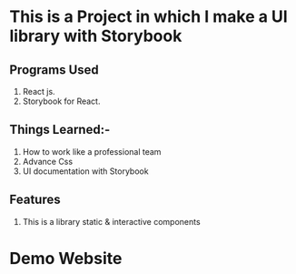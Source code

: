 # This is a Project in which I make a UI library with Storybook

## Programs Used

1. React js.
2. Storybook for React.

## Things Learned:-

1. How to work like a professional team
2. Advance Css
3. UI documentation with Storybook

## Features

1. This is a library static & interactive components

# Demo Website
